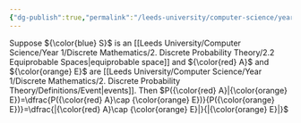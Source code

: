 ```yaml
---
{"dg-publish":true,"permalink":"/leeds-university/computer-science/year-1/discrete-mathematics/2-discrete-probability-theory/theorems/theorem-2-3/","tags":["Theorem"]}
---
```


Suppose ${\color{blue} S}$ is an [[Leeds University/Computer Science/Year 1/Discrete Mathematics/2. Discrete Probability Theory/2.2 Equiprobable Spaces\|equiprobable space]] and ${\color{red} A}$ and ${\color{orange} E}$ are [[Leeds University/Computer Science/Year 1/Discrete Mathematics/2. Discrete Probability Theory/Definitions/Event\|events]]. Then $P({\color{red} A}|{\color{orange} E})=\dfrac{P({\color{red} A}\cap {\color{orange} E})}{P({\color{orange} E})}=\dfrac{|{\color{red} A}\cap {\color{orange} E}|}{|{\color{orange} E}|}$

